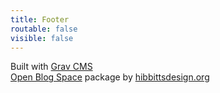 ```yaml
---
title: Footer
routable: false
visible: false
---
```


Built with [Grav CMS](http://getgrav.org)  
[Open Blog Space](http://learn.hibbittsdesign.org/openpublishingspace) package by [hibbittsdesign.org](http://hibbittsdesign.org)  
